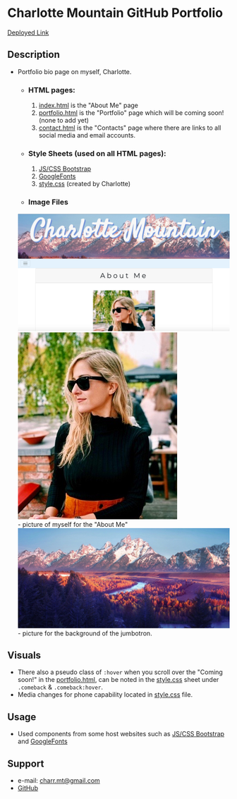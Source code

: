 #  **Charlotte Mountain GitHub Portfolio** #

[Deployed Link](https://charrmountain.github.io)

## **Description**

-  Portfolio bio page on myself, Charlotte. 
    - ### **HTML pages:**
         1. [index.html](index.html) is the "About Me" page
         2. [portfolio.html](portfolio.html) is the "Portfolio" page which will be coming soon! (none to add yet) 
         3. [contact.html](contact.html) is the "Contacts" page where there are links to all social media and email accounts.

    - ### **Style Sheets** (used on all HTML pages)**:**
         1. [JS/CSS Bootstrap](https://getbootstrap.com/docs/4.4/getting-started/introduction/)
         2. [GoogleFonts](https://fonts.google.com/)
         3. [style.css](style.css) (created by Charlotte)

    - ### **Image Files** 
     ![alt](images/DEMO.png)\
        ![alt](images/charlotte.jpg)\
          - picture of myself for the "About Me" 
        ![alt](images/mountain.jpg)\
          - picture for the background of the jumbotron.

## **Visuals**
- There also a pseudo class of `:hover` when you scroll over the "Coming soon!" in the [portfolio.html](portfolio.html), can be noted in the [style.css](style.css) sheet under `.comeback` & `.comeback:hover`. 
- Media changes for phone capability located in [style.css](style.css) file.

## **Usage**
- Used components from some host websites such as  [JS/CSS Bootstrap](https://getbootstrap.com/docs/4.4/getting-started/introduction/) and [GoogleFonts](https://fonts.google.com/)

## **Support**
- e-mail: charr.mt@gmail.com
- [GitHub](https://github.com/charrmountain/charrmountain.github.io)
